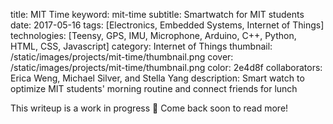 title: MIT Time
keyword: mit-time
subtitle: Smartwatch for MIT students
date: 2017-05-16
tags: [Electronics, Embedded Systems, Internet of Things]
technologies: [Teensy, GPS, IMU, Microphone, Arduino, C++, Python, HTML, CSS, Javascript]
category: Internet of Things
thumbnail: /static/images/projects/mit-time/thumbnail.png
cover: /static/images/projects/mit-time/thumbnail.png
color: 2e4d8f
collaborators: Erica Weng, Michael Silver, and Stella Yang
description: Smart watch to optimize MIT students' morning routine and connect friends for lunch

This writeup is a work in progress 🙊 Come back soon to read more!
